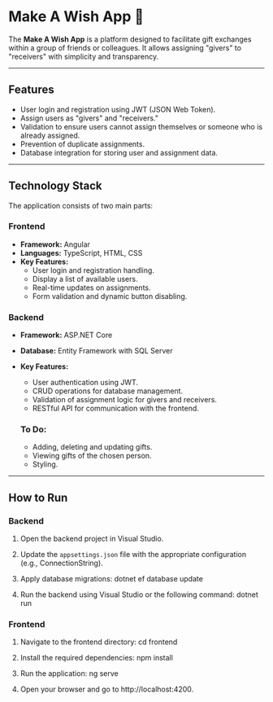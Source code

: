 # Make A Wish App 🎁

The **Make A Wish App** is a platform designed to facilitate gift exchanges within a group of friends or colleagues. It allows assigning "givers" to "receivers" with simplicity and transparency.

---

## Features

- User login and registration using JWT (JSON Web Token).
- Assign users as "givers" and "receivers."
- Validation to ensure users cannot assign themselves or someone who is already assigned.
- Prevention of duplicate assignments.
- Database integration for storing user and assignment data.

---

## Technology Stack

The application consists of two main parts:

### Frontend
- **Framework:** Angular
- **Languages:** TypeScript, HTML, CSS
- **Key Features:**
  - User login and registration handling.
  - Display a list of available users.
  - Real-time updates on assignments.
  - Form validation and dynamic button disabling.

### Backend
- **Framework:** ASP.NET Core
- **Database:** Entity Framework with SQL Server
- **Key Features:**
  - User authentication using JWT.
  - CRUD operations for database management.
  - Validation of assignment logic for givers and receivers.
  - RESTful API for communication with the frontend.
 
  ### To Do:
  - Adding, deleting and updating gifts.
  - Viewing gifts of the chosen person.
  - Styling.

---

## How to Run

### Backend
1. Open the backend project in Visual Studio.
2. Update the `appsettings.json` file with the appropriate configuration (e.g., ConnectionString).
3. Apply database migrations:
   dotnet ef database update

4. Run the backend using Visual Studio or the following command:
dotnet run



### Frontend
1. Navigate to the frontend directory:
cd frontend


2. Install the required dependencies:
npm install


3. Run the application:
ng serve

4. Open your browser and go to http://localhost:4200.

